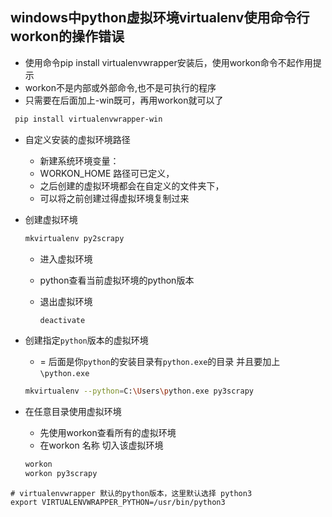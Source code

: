 ## windows中python虚拟环境virtualenv使用命令行workon的操作错误

+  使用命令pip install virtualenvwrapper安装后，使用workon命令不起作用提示
  + workon不是内部或外部命令,也不是可执行的程序
+ 只需要在后面加上-win既可，再用workon就可以了

```bash
 pip install virtualenvwrapper-win 
```

+ 自定义安装的虚拟环境路径

  +  新建系统环境变量：
  + WORKON_HOME 路径可已定义，
  + 之后创建的虚拟环境都会在自定义的文件夹下，
  + 可以将之前创建过得虚拟环境复制过来 

+ 创建虚拟环境

  ```bash
  mkvirtualenv py2scrapy
  ```

  + 进入虚拟环境

  + python查看当前虚拟环境的python版本

  + 退出虚拟环境

    ```bash
    deactivate
    ```

+ 创建指定`python`版本的虚拟环境

  + = 后面是你`python`的安装目录有`python.exe`的目录 并且要加上 `\python.exe`

  ```bash
  mkvirtualenv --python=C:\Users\python.exe py3scrapy
  ```

+ 在任意目录使用虚拟环境

  + 先使用workon查看所有的虚拟环境
  + 在workon 名称 切入该虚拟环境

  ```bash
  workon
  workon py3scrapy
  ```



```
# virtualenvwrapper 默认的python版本，这里默认选择 python3
export VIRTUALENVWRAPPER_PYTHON=/usr/bin/python3 
```

